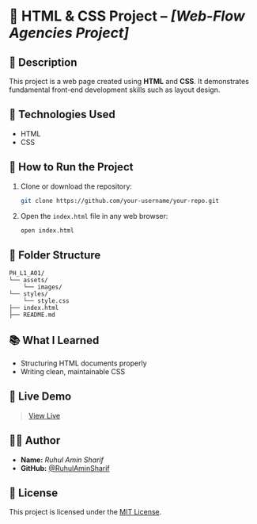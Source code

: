 # 📄 HTML & CSS Project – _\[Web-Flow Agencies Project]_

## 📝 Description

This project is a web page created using **HTML** and **CSS**. It demonstrates fundamental front-end development skills such as layout design.

## 🔧 Technologies Used

- HTML
- CSS

## 🚀 How to Run the Project

1. Clone or download the repository:

   ```bash
   git clone https://github.com/your-username/your-repo.git
   ```

2. Open the `index.html` file in any web browser:

   ```bash
   open index.html
   ```

## 📁 Folder Structure

```
PH_L1_A01/
└── assets/
    └── images/
└── styles/
    └── style.css
├── index.html
├── README.md

```

## 📚 What I Learned

- Structuring HTML documents properly
- Writing clean, maintainable CSS

## 🔗 Live Demo

> [View Live](https://ruhulaminsharif.github.io/PH_L1_A01/)

## 🙋‍♀️ Author

- **Name:** _Ruhul Amin Sharif_
- **GitHub:** [@RuhulAminSharif](https://github.com/RuhulAminSharif)

## 📝 License

This project is licensed under the [MIT License](LICENSE).
